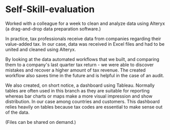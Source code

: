 # Self-Skill-evaluation

Worked with a colleague for a week to clean and analyze data using Alteryx (a drag-and-drop data preparation software.) 

In practice, tax professionals receive data from companies regarding their value-added tax.  In our case, data was received in Excel files and had to be united and cleaned using Alteryx. 

By looking at the data automated workflows that we built, and comparing them to a company's last quarter tax return - we were able to discover mistakes and recover a higher amount of tax revenue. The created workflow also saves time in the future and is helpful in the case of an audit.



We also created, on short notice, a dashboard using Tableau. Normally tables are often used in this branch as they are suitable for reporting whereas bar charts or maps make a more visual impression and show distribution. In our case among countries and customers. This dashboard relies heavily on tables because tax codes are essential to make sense out of the data. 

(Files can be shared on demand.)

